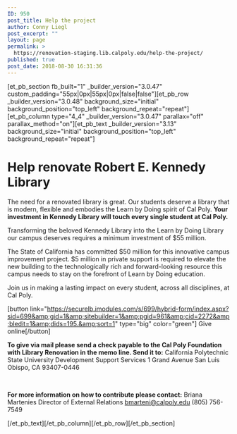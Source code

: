 ```yaml
---
ID: 950
post_title: Help the project
author: Conny Liegl
post_excerpt: ""
layout: page
permalink: >
  https://renovation-staging.lib.calpoly.edu/help-the-project/
published: true
post_date: 2018-08-30 16:31:36
---
```

[et_pb_section fb_built="1" _builder_version="3.0.47" custom_padding="55px|0px|55px|0px|false|false"][et_pb_row _builder_version="3.0.48" background_size="initial" background_position="top_left" background_repeat="repeat"][et_pb_column type="4_4" _builder_version="3.0.47" parallax="off" parallax_method="on"][et_pb_text _builder_version="3.13" background_size="initial" background_position="top_left" background_repeat="repeat"]
<h1><strong>Help renovate </strong>Robert E. Kennedy Library</h1>
The need for a renovated library is great. Our students deserve a library that is modern, flexible and embodies the Learn by Doing spirit of Cal Poly. <strong>Your investment in Kennedy Library will touch every single student at Cal Poly. </strong>

Transforming the beloved Kennedy Library into the Learn by Doing Library our campus deserves requires a minimum investment of $55 million.

The State of California has committed $50 million for this innovative campus improvement project. $5 million in private support is required to elevate the new building to the technologically rich and forward-looking resource this campus needs to stay on the forefront of Learn by Doing education.

Join us in making a lasting impact on every student, across all disciplines, at Cal Poly.

[button link="https://securelb.imodules.com/s/699/hybrid-form/index.aspx?sid=699&amp;gid=1&amp;sitebuilder=1&amp;pgid=961&amp;cid=2272&amp;bledit=1&amp;dids=195.&amp;sort=1" type="big" color="green"] Give online[/button]

<strong>To give via mail please send a check payable to the Cal Poly Foundation with Library Renovation in the memo line. Send it to:</strong>
California Polytechnic State University
Development Support Services
1 Grand Avenue
San Luis Obispo, CA 93407-0446

&nbsp;

<strong>For more information on how to contribute please contact:</strong>
Briana Martenies
Director of External Relations
<a href="mailto:bmarteni@calpoly.edu">bmarteni@calpoly.edu</a>
(805) 756-7549

[/et_pb_text][/et_pb_column][/et_pb_row][/et_pb_section]